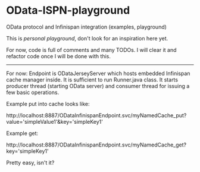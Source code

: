 OData-ISPN-playground
=====================

OData protocol and Infinispan integration (examples, playground)

This is _personal playground_, don't look for an inspiration here yet.

For now, code is full of comments and many TODOs.
I will clear it and refactor code once I will be done with this.

-----------------

For now: Endpoint is ODataJerseyServer which hosts embedded Infinispan cache manager inside.
It is sufficient to run Runner.java class.
It starts producer thread (starting OData server) and consumer thread for issuing a few basic operations.

Example put into cache looks like:

http://localhost:8887/ODataInfinispanEndpoint.svc/myNamedCache_put?value='simpleValue1'&key='simpleKey1'

Example get:

http://localhost:8887/ODataInfinispanEndpoint.svc/myNamedCache_get?key='simpleKey1'

Pretty easy, isn't it?

